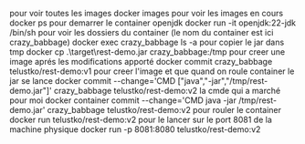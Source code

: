 pour voir toutes les images 
docker images
pour voir les images en cours
docker ps
pour demarrer le container openjdk
docker run -it openjdk:22-jdk /bin/sh
pour voir les dossiers du container (le nom du container est ici crazy_babbage)
docker exec crazy_babbage ls -a
pour copier le jar dans tmp
docker cp .\target\rest-demo.jar crazy_babbage:/tmp
pour creer une image aprés les modifications apporté 
docker commit crazy_babbage telustko/rest-demo:v1
pour creer l'image et que quand on roule container le jar se lance
docker commit --change='CMD ["java","-jar","/tmp/rest-demo.jar"]' crazy_babbage telustko/rest-demo:v2
la cmde qui a marché pour moi
docker container commit --change='CMD java -jar /tmp/rest-demo.jar' crazy_babbage telustko/rest-demo:v2
pour rouler le container
docker run telustko/rest-demo:v2
pour le lancer sur le port 8081 de la machine physique
docker run -p 8081:8080  telustko/rest-demo:v2